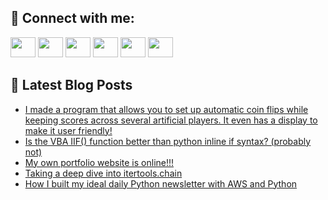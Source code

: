 ## 🔎 Connect with me:
[<img height="32" width="40" src="https://cdn.jsdelivr.net/npm/simple-icons@v5/icons/telegram.svg" />](https://t.me/bullbesh)
[<img height="32" width="40" src="https://cdn.jsdelivr.net/npm/simple-icons@v5/icons/vk.svg" />](https://vk.com/bullbesh)
[<img height="32" width="40" src="https://cdn.jsdelivr.net/npm/simple-icons@v5/icons/twitter.svg" />](https://twitter.com/bullbesh1)
[<img height="32" width="40" src="https://cdn.jsdelivr.net/npm/simple-icons@v5/icons/instagram.svg" />](https://www.instagram.com/bullbesh)
[<img height="32" width="40" src="https://cdn.jsdelivr.net/npm/simple-icons@v5/icons/reddit.svg" />](https://www.reddit.com/user/bullbesh)
[<img height="32" width="40" src="https://cdn.jsdelivr.net/npm/simple-icons@v5/icons/youtube.svg" />](https://www.youtube.com/channel/UCtfjRs6uzgq5mfm8S06WTcg)

## 📕 Latest Blog Posts
<!-- BLOG-POST-LIST:START -->
- [I made a program that allows you to set up automatic coin flips while keeping scores across several artificial players. It even has a display to make it user friendly!](https://www.reddit.com/r/Python/comments/vyci4z/i_made_a_program_that_allows_you_to_set_up/)
- [Is the VBA IIF&lpar;&rpar; function better than python inline if syntax? &lpar;probably not&rpar;](https://www.reddit.com/r/Python/comments/vybi2i/is_the_vba_iif_function_better_than_python_inline/)
- [My own portfolio website is online!!!](https://www.reddit.com/r/Python/comments/vya5vg/my_own_portfolio_website_is_online/)
- [Taking a deep dive into itertools.chain](https://www.reddit.com/r/Python/comments/vy9v62/taking_a_deep_dive_into_itertoolschain/)
- [How I built my ideal daily Python newsletter with AWS and Python](https://www.reddit.com/r/Python/comments/vy9lk8/how_i_built_my_ideal_daily_python_newsletter_with/)
<!-- BLOG-POST-LIST:END -->
